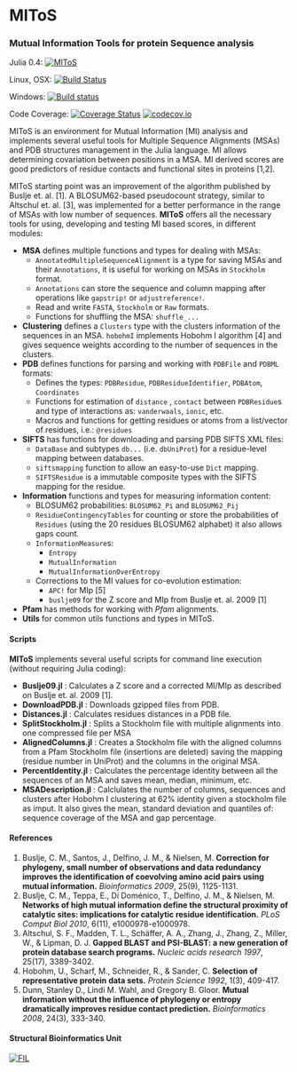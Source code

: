 # MIToS
### Mutual Information Tools for protein Sequence analysis

Julia 0.4: [![MIToS](http://pkg.julialang.org/badges/MIToS_0.4.svg)](http://pkg.julialang.org/?pkg=MIToS)

Linux, OSX: [![Build Status](https://travis-ci.org/diegozea/MIToS.jl.svg?branch=master)](https://travis-ci.org/diegozea/MIToS.jl)

Windows: [![Build status](https://ci.appveyor.com/api/projects/status/h6o72b5dtdeto336/branch/master?svg=true)](https://ci.appveyor.com/project/diegozea/mitos-jl/branch/master)

Code Coverage: [![Coverage Status](https://coveralls.io/repos/diegozea/MIToS.jl/badge.svg?branch=master&service=github)](https://coveralls.io/github/diegozea/MIToS.jl?branch=master) [![codecov.io](http://codecov.io/github/diegozea/MIToS.jl/coverage.svg?branch=master)](http://codecov.io/github/diegozea/MIToS.jl?branch=master)

MIToS is an environment for Mutual Information (MI) analysis and implements several useful tools for Multiple Sequence Alignments (MSAs) and PDB structures management in the Julia language. MI allows determining covariation between positions in a MSA. MI derived scores are good predictors of residue contacts and functional sites in proteins [1,2].

MIToS starting point was an improvement of the algorithm published by Buslje et. al. [1]. A BLOSUM62-based pseudocount strategy, similar to Altschul et. al. [3], was implemented for a better performance in the range of MSAs with low number of sequences. **MIToS** offers all the necessary tools for using, developing and testing MI based scores, in different modules:

* **MSA** defines multiple functions and types for dealing with MSAs:
  * `AnnotatedMultipleSequenceAlignment` is a type for saving MSAs and their  `Annotations`, it is useful for working on MSAs in `Stockholm` format.
  * `Annotations` can store the sequence and column mapping after operations like `gapstrip!` or `adjustreference!`.
  * Read and write `FASTA`, `Stockholm` or `Raw` formats.
  * Functions for shuffling the MSA: `shuffle_...`
* **Clustering** defines a `Clusters` type with the clusters information of the sequences in an MSA. `hobohmI` implements Hobohm I algorithm [4] and gives sequence weights according to the number of sequences in the clusters.
* **PDB** defines functions for parsing and working with `PDBFile` and `PDBML` formats:
  * Defines the types: `PDBResidue`, `PDBResidueIdentifier`, `PDBAtom`, `Coordinates`
  * Functions for estimation of `distance` , `contact` between `PDBResidue`s and type of interactions as: `vanderwaals`, `ionic`, etc.
  * Macros and functions for getting residues or atoms from a list/vector of residues, i.e.: `@residues`
* **SIFTS** has functions for downloading and parsing PDB SIFTS XML files:
  * `DataBase` and subtypes `db...` (i.e. `dbUniProt`) for a residue-level mapping between databases.
  * `siftsmapping` function to allow an easy-to-use `Dict` mapping.
  * `SIFTSResidue` is a immutable composite types with the SIFTS mapping for the residue.
* **Information** functions and types for measuring information content:
  * BLOSUM62 probabilities: `BLOSUM62_Pi` and `BLOSUM62_Pij`
  * `ResidueContingencyTables` for counting or store the probabilities of `Residues` (using the 20 residues BLOSUM62 alphabet) it also allows gaps count.
  * `InformationMeasure`s:
    * `Entropy`
    * `MutualInformation`
    * `MutualInformationOverEntropy`
  * Corrections to the MI values for co-evolution estimation:
    * `APC!` for MIp [5]
    * `buslje09` for the Z score and MIp from Buslje et. al. 2009 [1]
* **Pfam** has methods for working with *Pfam* alignments.
* **Utils** for common utils functions and types in MIToS.

#### Scripts

**MIToS** implements several useful scripts for command line execution (without requiring Julia coding):

* **Buslje09.jl** : Calculates a Z score and a corrected MI/MIp as described on Buslje et. al. 2009 [1].
* **DownloadPDB.jl** : Downloads gzipped files from PDB.
* **Distances.jl** : Calculates residues distances in a PDB file.
* **SplitStockholm.jl** : Splits a Stockholm file with multiple alignments into one compressed file per MSA
* **AlignedColumns.jl** : Creates a Stockholm file with the aligned columns from a Pfam Stockholm file (insertions are deleted) saving the mapping (residue number in UniProt) and the columns in the original MSA.
* **PercentIdentity.jl** : Calculates the percentage identity between all the sequences of an MSA and saves mean, median, minimum, etc.
* **MSADescription.jl** : Calclulates the number of columns, sequences and clusters after Hobohm I clustering at 62% identity given a stockholm file as imput. It also gives the mean, standard deviation and quantiles of: sequence coverage of the MSA and gap percentage.

#### References

1. Buslje, C. M., Santos, J., Delfino, J. M., & Nielsen, M. **Correction for phylogeny, small number of observations and data redundancy improves the identification of coevolving amino acid pairs using mutual information.** *Bioinformatics 2009*, 25(9), 1125-1131.
2. Buslje, C. M., Teppa, E., Di Doménico, T., Delfino, J. M., & Nielsen, M. **Networks of high mutual information define the structural proximity of catalytic sites: implications for catalytic residue identification.** *PLoS Comput Biol 2010*, 6(11), e1000978-e1000978.
3. Altschul, S. F., Madden, T. L., Schäffer, A. A., Zhang, J., Zhang, Z., Miller, W., & Lipman, D. J. **Gapped BLAST and PSI-BLAST: a new generation of protein database search programs.** *Nucleic acids research 1997*, 25(17), 3389-3402.
4. Hobohm, U., Scharf, M., Schneider, R., & Sander, C. **Selection of representative protein data sets.** *Protein Science 1992*, 1(3), 409-417.
5. Dunn, Stanley D., Lindi M. Wahl, and Gregory B. Gloor. **Mutual information without the influence of phylogeny or entropy dramatically improves residue contact prediction.** *Bioinformatics 2008*, 24(3), 333-340.


#### Structural Bioinformatics Unit
[![FIL](http://mistic.leloir.org.ar/imgs/logo_horizontal.png)](http://www.leloir.org.ar/)
